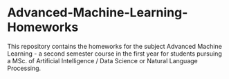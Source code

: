 # Advanced-Machine-Learning-Homeworks

This repository contains the homeworks for the subject Advanced Machine Learning - a second semester course in the first year for students pursuing a MSc. of Artificial Intelligence / Data Science or Natural Language Processing.

